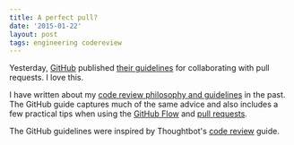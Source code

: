 ```yaml
---
title: A perfect pull?
date: '2015-01-22'
layout: post
tags: engineering codereview
---
```


Yesterday, [GitHub](https://github.com) published
[their guidelines](https://github.com/blog/1943-how-to-write-the-perfect-pull-request)
for collaborating with pull requests. I love this.

I have written about my
[code review philosophy and guidelines](/2014/12/13/hey-buddy.html) in the
past. The GitHub guide captures much of the same advice and also includes a
few practical tips when using the
[GitHub Flow](https://guides.github.com/introduction/flow/index.html) and
[pull requests](https://help.github.com/articles/using-pull-requests/).

The GitHub guidelines were inspired by Thoughtbot's
[code review](https://github.com/thoughtbot/guides/tree/master/code-review)
guide.
